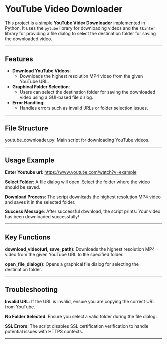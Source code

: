 # YouTube Video Downloader

This project is a simple **YouTube Video Downloader** implemented in Python. It uses the `pytube` library for downloading videos and the `tkinter` library for providing a file dialog to select the destination folder for saving the downloaded video.

---

## Features

- **Download YouTube Videos**:
  - Downloads the highest resolution MP4 video from the given YouTube URL.
- **Graphical Folder Selection**:
  - Users can select the destination folder for saving the downloaded video using a GUI-based file dialog.
- **Error Handling**:
  - Handles errors such as invalid URLs or folder selection issues.

---

## File Structure
youtube_downloader.py: Main script for downloading YouTube videos.

---

## Usage Example

**Enter Youtube url**: https://www.youtube.com/watch?v=example

**Select Folder**: A file dialog will open. Select the folder where the video should be saved.

**Download Process**: The script downloads the highest resolution MP4 video and saves it in the selected folder.

**Success Message**:
After successful download, the script prints:
Your video has been downloaded successfully!

---

## Key Functions

**download_video(url, save_path)**:
Downloads the highest resolution MP4 video from the given YouTube URL to the specified folder.

**open_file_dialog()**:
Opens a graphical file dialog for selecting the destination folder.

--- 

## Troubleshooting

**Invalid URL**: If the URL is invalid, ensure you are copying the correct URL from YouTube.

**No Folder Selected**: Ensure you select a valid folder during the file dialog.

**SSL Errors**: The script disables SSL certification verification to handle potential issues with HTTPS contexts.

---
